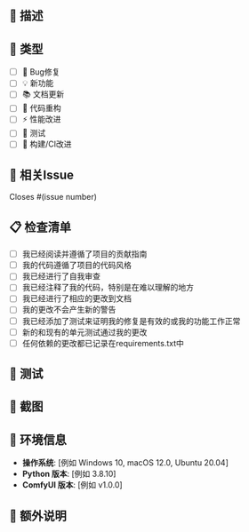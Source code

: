 ## 📝 描述
<!-- 请简要描述此PR的更改 -->

## 🎯 类型
<!-- 请删除不相关的选项 -->

- [ ] 🐛 Bug修复
- [ ] 💡 新功能
- [ ] 📚 文档更新
- [ ] 🔧 代码重构
- [ ] ⚡ 性能改进
- [ ] 🧪 测试
- [ ] 🔧 构建/CI改进

## 🔄 相关Issue
<!-- 请链接相关的issue -->
Closes #(issue number)

## 📋 检查清单
<!-- 请确保在提交PR之前完成以下所有项目 -->

- [ ] 我已经阅读并遵循了项目的贡献指南
- [ ] 我的代码遵循了项目的代码风格
- [ ] 我已经进行了自我审查
- [ ] 我已经注释了我的代码，特别是在难以理解的地方
- [ ] 我已经进行了相应的更改到文档
- [ ] 我的更改不会产生新的警告
- [ ] 我已经添加了测试来证明我的修复是有效的或我的功能工作正常
- [ ] 新的和现有的单元测试通过我的更改
- [ ] 任何依赖的更改都已记录在requirements.txt中

## 🧪 测试
<!-- 请描述您为测试更改而执行的测试 -->

## 📸 截图
<!-- 如果适用，请添加截图以显示您的更改 -->

## 🔧 环境信息
- **操作系统**: [例如 Windows 10, macOS 12.0, Ubuntu 20.04]
- **Python 版本**: [例如 3.8.10]
- **ComfyUI 版本**: [例如 v1.0.0]

## 📝 额外说明
<!-- 添加关于此PR的任何其他上下文或说明 --> 